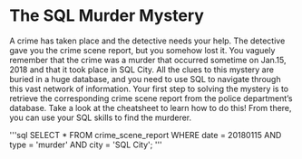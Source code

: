 # The SQL Murder Mystery

A crime has taken place and the detective needs your help. The detective gave you the crime scene report, but you somehow lost it. You vaguely remember that the crime was a murder that occurred sometime on Jan.15, 2018 and that it took place in SQL City. All the clues to this mystery are buried in a huge database, and you need to use SQL to navigate through this vast network of information. Your first step to solving the mystery is to retrieve the corresponding crime scene report from the police department’s database. Take a look at the cheatsheet to learn how to do this! From there, you can use your SQL skills to find the murderer.

'''sql
SELECT
    *
FROM
    crime_scene_report
WHERE
    date = 20180115
    AND type = 'murder'
    AND city = 'SQL City';
'''
